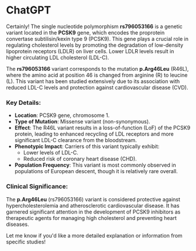 # ChatGPT

Certainly! The single nucleotide polymorphism **rs796053166** is a genetic variant located in the **PCSK9** gene, which encodes the proprotein convertase subtilisin/kexin type 9 (PCSK9). This gene plays a crucial role in regulating cholesterol levels by promoting the degradation of low-density lipoprotein receptors (LDLR) on liver cells. Lower LDLR levels result in higher circulating LDL cholesterol (LDL-C).

The **rs796053166** variant corresponds to the mutation **p.Arg46Leu** (R46L), where the amino acid at position 46 is changed from arginine (R) to leucine (L). This variant has been studied extensively due to its association with reduced LDL-C levels and protection against cardiovascular disease (CVD).

### Key Details:
- **Location**: PCSK9 gene, chromosome 1.
- **Type of Mutation**: Missense variant (non-synonymous).
- **Effect**: The R46L variant results in a loss-of-function (LoF) of the PCSK9 protein, leading to enhanced recycling of LDL receptors and more significant LDL-C clearance from the bloodstream.
- **Phenotypic Impact**: Carriers of this variant typically exhibit:
  - Lower levels of LDL-C.
  - Reduced risk of coronary heart disease (CHD).
- **Population Frequency**: This variant is most commonly observed in populations of European descent, though it is relatively rare overall.

### Clinical Significance:
The **p.Arg46Leu** (rs796053166) variant is considered protective against hypercholesterolemia and atherosclerotic cardiovascular disease. It has garnered significant attention in the development of PCSK9 inhibitors as therapeutic agents for managing high cholesterol and preventing heart diseases.

Let me know if you'd like a more detailed explanation or information from specific studies!